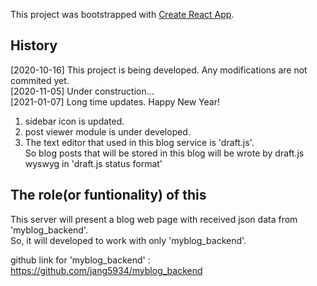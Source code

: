 This project was bootstrapped with [Create React App](https://github.com/facebook/create-react-app).

## History

[2020-10-16] This project is being developed. Any modifications are not commited yet.<br>
[2020-11-05] Under construction...<br>
[2021-01-07] Long time updates. Happy New Year!
1) sidebar icon is updated.
2) post viewer module is under developed.
3) The text editor that used in this blog service is 'draft.js'.<br>
So blog posts that will be stored in this blog will be wrote by draft.js wyswyg in 'draft.js status format'

## The role(or funtionality) of this

This server will present a blog web page with received json data from 'myblog_backend'.<br>
So, it will developed to work with only 'myblog_backend'.

github link for 'myblog_backend' : https://github.com/jang5934/myblog_backend
